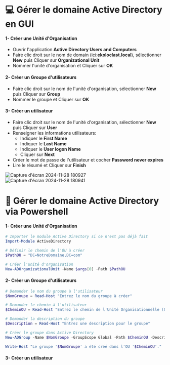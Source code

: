 # :computer: Gérer le domaine Active Directory en GUI

#### 1- Créer une Unité d'Organisation

- Ouvrir l'application **Active Directory Users and Computers**
- Faire clic droit sur le nom de domain (ici:**ekoloclast.local**), sélectionner **New** puis Cliquer sur **Organizational Unit**
- Nommer l'unité d'organisation et Cliquer sur **OK**

#### 2- Créer un Groupe d'utilisateurs
- Faire clic droit sur le nom de l'unité d'organisation, sélectionner **New** puis Cliquer sur **Group**
- Nommer le groupe et Cliquer sur **OK**

#### 3- Créer un utilisateur 
- Faire clic droit sur le nom de l'unité d'organisation, sélectionner **New** puis Cliquer sur **User**
- Renseigner les informations utilisateurs:
	- Indiquer le **First Name**
	- Indiquer le **Last Name**
	- Indiquer le **User logon Name**
	- Cliquer sur **Next**
- Créer le mot de passe de l'utilisateur et cocher **Password never expires**
- Lire le résumé et Cliquer sur **Finish**

![Capture d'écran 2024-11-28 180927](https://github.com/user-attachments/assets/97b2556b-3490-4b84-ad19-cc5d33520e73)
![Capture d'écran 2024-11-28 180941](https://github.com/user-attachments/assets/0bcaf208-c7a9-4a4f-8602-d34de62db0e3)

# :fax: Gérer le domaine Active Directory via Powershell

#### 1- Créer une Unité d'Organisation

```powershell
# Importer le module Active Directory si ce n'est pas déjà fait
Import-Module ActiveDirectory

# Définir le chemin de l'OU à créer
$PathOU = "DC=NotreDomaine,DC=com"

# Créer l'unité d'organisation
New-ADOrganizationalUnit -Name $args[0] -Path $PathOU
```

#### 2- Créer un Groupe d'utilisateurs

```powershell
# Demander le nom du groupe à l'utilisateur
$NomGroupe = Read-Host "Entrez le nom du groupe à créer"

# Demander le chemin à l'utilisateur
$CheminOU = Read-Host "Entrez le chemin de l'Unité Organisationnelle (OU) dans le format 'OU=Groupes,DC=mondomaine,DC=com'"

# Demander la description du groupe
$Description = Read-Host "Entrez une description pour le groupe"

# Créer le groupe dans Active Directory
New-ADGroup -Name $NomGroupe -GroupScope Global -Path $CheminOU -Description $Description -PassThru

Write-Host "Le groupe '$NomGroupe' a été créé dans l'OU '$CheminOU'."
```

#### 3- Créer un utilisateur 
